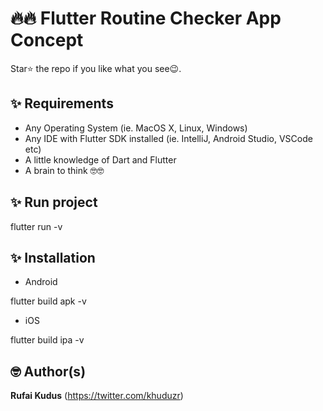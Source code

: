 # 🔥🔥 Flutter  Routine Checker App Concept 




Star⭐ the repo if you like what you see😉.




## ✨ Requirements
* Any Operating System (ie. MacOS X, Linux, Windows)
* Any IDE with Flutter SDK installed (ie. IntelliJ, Android Studio, VSCode etc)
* A little knowledge of Dart and Flutter
* A brain to think 🤓🤓


## ✨ Run project


flutter run -v




## ✨ Installation

- Android 


flutter build apk -v


- iOS 


flutter build ipa -v



## 🤓 Author(s)
**Rufai Kudus** (https://twitter.com/khuduzr)
